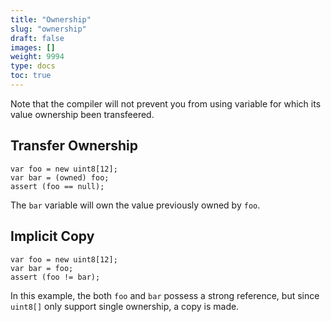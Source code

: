 ```yaml
---
title: "Ownership"
slug: "ownership"
draft: false
images: []
weight: 9994
type: docs
toc: true
---
```


Note that the compiler will not prevent you from using variable for which its value ownership been transfeered.

## Transfer Ownership
<!-- language: lang-vala -->

    var foo = new uint8[12];
    var bar = (owned) foo;
    assert (foo == null);

The `bar` variable will own the value previously owned by `foo`.

## Implicit Copy
<!-- language: lang-vala -->

    var foo = new uint8[12];
    var bar = foo;
    assert (foo != bar);

In this example, the both `foo` and `bar` possess a strong reference, but since `uint8[]` only support single ownership, a copy is made.

